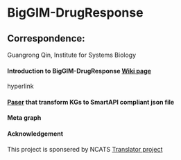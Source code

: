 # BigGIM-DrugResponse
## Correspondence: 
Guangrong Qin, Institute for Systems Biology

#### Introduction to BigGIM-DrugResponse [Wiki page](https://github.com/NCATSTranslator/Translator-All/wiki/Big-GIM-II:-Drug-Response-KP)
hyperlink 

#### [Paser](https://github.com/gloriachin/BigGIM_Parser) that transform KGs to SmartAPI compliant json file


#### Meta graph 


#### Acknowledgement
This project is sponsered by NCATS [Translator project](https://github.com/NCATSTranslator)




